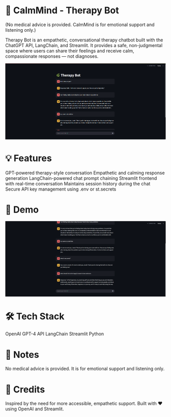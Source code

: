 # 🌿 CalmMind - Therapy Bot

(No medical advice is provided. CalmMind is for emotional support and listening only.)

Therapy Bot is an empathetic, conversational therapy chatbot built with the ChatGPT API, LangChain, and Streamlit. It provides a safe, non-judgmental space where users can share their feelings and receive calm, compassionate responses — not diagnoses.

![1](1.png)

# 💡 Features

GPT-powered therapy-style conversation
Empathetic and calming response generation
LangChain-powered chat prompt chaining
Streamlit frontend with real-time conversation
Maintains session history during the chat
Secure API key management using .env or st.secrets

# 📸 Demo

![2](2.png)

# 🛠 Tech Stack

OpenAI GPT-4 API
LangChain
Streamlit
Python

# 📌 Notes

No medical advice is provided. It is for emotional support and listening only.

# 🙏 Credits

Inspired by the need for more accessible, empathetic support.
Built with ❤️ using OpenAI and Streamlit.
